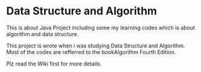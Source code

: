 # Data Structure and Algorithm

This is about Java Project including some my learning codes which is about algorithm and data structure.

This project is wrote when i was studying Data Structure and Algorithm. Most of the codes are refferred to the bookAlgorithm Fourth Edition.

Plz read the Wiki first for more details.
